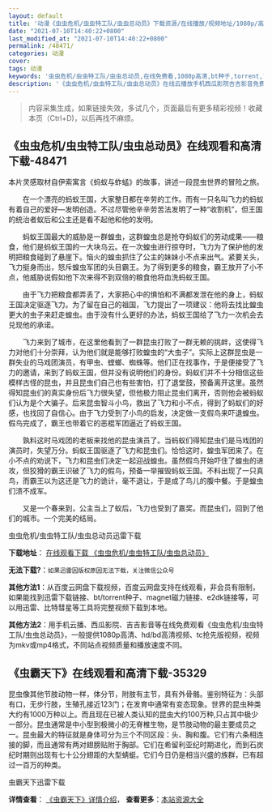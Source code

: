 ```yaml
---
layout: default
title: '动漫《虫虫危机/虫虫特工队/虫虫总动员》下载资源/在线播放/视频地址/1080p/高清/蓝光'
date: "2021-07-10T14:40:22+0800"
last_modified_at: "2021-07-10T14:40:22+0800"
permalink: /48471/
categories: 动漫
cover:
tags: 动漫
keywords: '虫虫危机/虫虫特工队/虫虫总动员,在线免费看,1080p高清,bt种子,torrent,百度云盘,magnet,磁力链,迅雷下载资源'
description: '《虫虫危机/虫虫特工队/虫虫总动员》在线云播放手机西瓜影院吉吉影音免费看，1080p高清bd/hd未删减完整版和tc抢先枪版，mkv/mp4格式，附带bt/torrent种子、magnet/磁力链、百度云盘、网盘资源迅雷下载链接'
---
```


>内容采集生成，如果链接失效，多试几个，页面最后有更多精彩视频！收藏本页（Ctrl+D)，以后再找不麻烦。


## 《虫虫危机/虫虫特工队/虫虫总动员》在线观看和高清下载-48471

本片灵感取材自伊索寓言《蚂蚁与蚱蜢》的故事，讲述一段昆虫世界的冒险之旅。</p>　　在一个漂亮的蚂蚁王国，大家整日都在辛劳的工作。而有一只名叫飞力的蚂蚁有着自己的爱好&mdash;发明创造。不过尽管他辛辛劳苦法发明了一种&ldquo;收割机&rdquo;，但王国的统治者蚁后和公主还是看不起他和他的发明。</p>　　蚂蚁王国最大的威胁是一群蝗虫，这群蝗虫总是抢夺蚂蚁们的劳动成果——粮食，他们是蚂蚁王国的一大块乌云。在一次蝗虫进行掠夺时，飞力为了保护他的发明把粮食碰到了悬崖下。恼火的蝗虫抓住了公主的妹妹小不点来出气。紧要关头，飞力挺身而出，怒斥蝗虫军团的头目霸王。为了得到更多的粮食，霸王放开了小不点，他威胁说假如他下次来得不到双倍的粮食他将血洗蚂蚁王国。</p>　　由于飞力把粮食都弄丢了，大家把心中的惧怕和不满都发泄在他的身上，蚂蚁王国决定驱逐飞力。为了留在自己的祖国，飞力提出了一项建议：他将去找比蝗虫更大的虫子来赶走蝗虫。由于没有什么更好的办法，蚂蚁王国给了飞力一次机会去兑现他的承诺。</p>　　飞力来到了城市，在这里他看到了一群昆虫打败了一群无赖的挑衅，这使得飞力对他们十分崇拜，认为他们就是能够打败蝗虫的&ldquo;大虫子&rdquo;。实际上这群昆虫是一群失业的马戏团演员，有甲虫、螳螂、蜘蛛等。他们正在找事作，于是便接受了飞力的邀请，来到了蚂蚁王国，但并没有说明他们的身份。蚂蚁们并不十分相信这些模样古怪的昆虫，并且昆虫们自己也有些害怕，打了退堂鼓，预备离开这里。虽然得知昆虫们的真实身份后飞力很失望，但他极力阻止昆虫们离开，否则他会被蚂蚁们认为是个大骗子。后来昆虫智斗小鸟，救出了飞力和小不点，得到了蚂蚁们的好感，也找回了自信心。由于飞力受到了小鸟的启发，决定做一支假鸟来吓退蝗虫。假鸟完成了，霸王也带着它的恶棍军团逼近了蚂蚁王国。</p>　　孰料这时马戏团的老板来找他的昆虫演员了。当蚂蚁们得知昆虫们是马戏团的演员时，失望万分。蚂蚁王国驱逐了飞力和昆虫们。恰恰这时，蝗虫军团来了。在小不点的劝说下，飞力和昆虫们决定一起迎战蝗虫。虽然假鸟开始吓住了蝗虫的进攻，但狡猾的霸王识破了飞力的假鸟，预备一举摧毁蚂蚁王国。不料出现了一只真鸟，而霸王以为这还是飞力的诡计，毫不退让，于是成了鸟儿的腹中餐。于是蝗虫们溃不成军。</p>　　又是一个春来到，公主当上了蚁后，飞力也受到了嘉奖。而昆虫们，回到了他们的城市。一个完美的结局。</p>


虫虫危机/虫虫特工队/虫虫总动员迅雷下载

**下载地址**： [在线观看下载 《虫虫危机/虫虫特工队/虫虫总动员》](https://www.993dy.com//vod-detail-id-5156.html) 


**无法下载?**：`如果迅雷因版权原因无法下载，关注微信公众号 `

**其他方法1**：从百度云网盘下载视频，百度云网盘支持在线观看，非会员有限制，如果能找到迅雷下载链接、bt/torrent种子、magnet磁力链接、e2dk链接等，可以用迅雷、比特彗星等工具将完整视频下载到本地。

**其他方法2**：用手机云播、西瓜影院、吉吉影音等在线免费观看《虫虫危机/虫虫特工队/虫虫总动员》，一般提供1080p高清、hd/bd高清视频、tc抢先版视频，视频为mkv或mp4格式，不同站点视频质量和播放速度不同。


## 《虫霸天下》在线观看和高清下载-35329

昆虫像其他节肢动物一样，体分节，附肢有主节，具有外骨骼。鉴别特征为︰头部有口，无步行肢，生殖孔接近123门；在发育中通常有变态现象。世界的昆虫种类大约有1000万种以上。而且现在已被人类认知的昆虫大约100万种,只占其中极少一部分。昆虫通常是中小型到极微小的无脊椎生物，是节肢动物的最主要成员之一。昆虫最大的特征就是身体可分为三个不同区段：头、胸和腹。它们有六条相连接的脚，而且通常有两对翅膀贴附于胸部。它们在希留利亚纪时期进化，而到石炭纪时期则出现有七十公分翅距的大型蜻蜓。它们今日仍是相当兴盛的族群，已有超过一百万的种类。


虫霸天下迅雷下载

**详情查看**： [《虫霸天下》详情介绍](/movie/35329/)， **查看更多**：[本站资源大全](/movie/t/all/)

